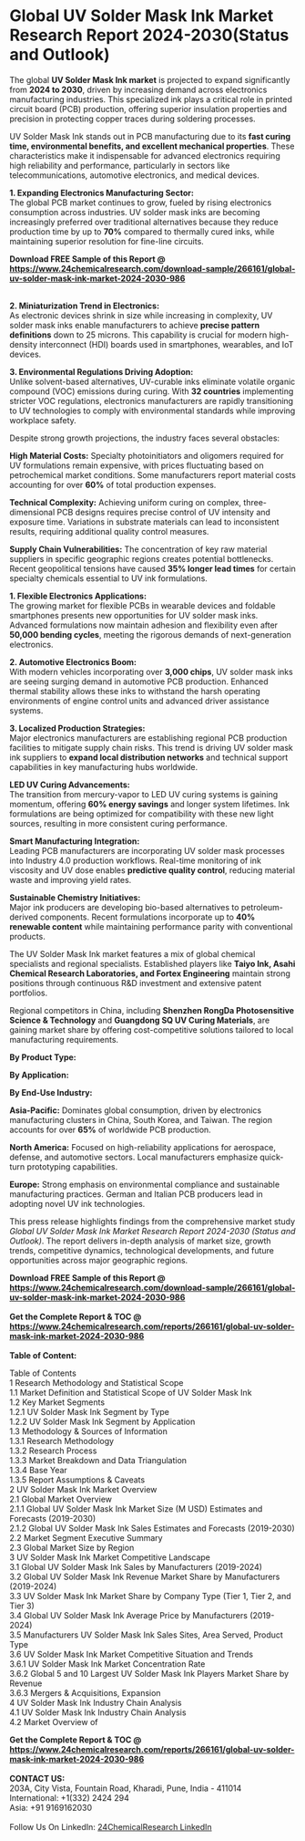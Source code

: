 <h1>Global UV Solder Mask Ink Market Research Report 2024-2030(Status and Outlook)</h1><p>The global <strong>UV Solder Mask Ink market</strong> is projected to expand significantly from <strong>2024 to 2030</strong>, driven by increasing demand across electronics manufacturing industries. This specialized ink plays a critical role in printed circuit board (PCB) production, offering superior insulation properties and precision in protecting copper traces during soldering processes.</p><p>UV Solder Mask Ink stands out in PCB manufacturing due to its <strong>fast curing time, environmental benefits, and excellent mechanical properties</strong>. These characteristics make it indispensable for advanced electronics requiring high reliability and performance, particularly in sectors like telecommunications, automotive electronics, and medical devices.</p><p><strong>1. Expanding Electronics Manufacturing Sector:</strong><br>
The global PCB market continues to grow, fueled by rising electronics consumption across industries. UV solder mask inks are becoming increasingly preferred over traditional alternatives because they reduce production time by up to <strong>70%</strong> compared to thermally cured inks, while maintaining superior resolution for fine-line circuits.</p><div><b>Download FREE Sample of this Report @ 
            <a href="https://www.24chemicalresearch.com/download-sample/266161/global-uv-solder-mask-ink-market-2024-2030-986">
            https://www.24chemicalresearch.com/download-sample/266161/global-uv-solder-mask-ink-market-2024-2030-986</a></b></div><br><p><strong>2. Miniaturization Trend in Electronics:</strong><br>
As electronic devices shrink in size while increasing in complexity, UV solder mask inks enable manufacturers to achieve <strong>precise pattern definitions</strong> down to 25 microns. This capability is crucial for modern high-density interconnect (HDI) boards used in smartphones, wearables, and IoT devices.</p><p><strong>3. Environmental Regulations Driving Adoption:</strong><br>
Unlike solvent-based alternatives, UV-curable inks eliminate volatile organic compound (VOC) emissions during curing. With <strong>32 countries</strong> implementing stricter VOC regulations, electronics manufacturers are rapidly transitioning to UV technologies to comply with environmental standards while improving workplace safety.</p><p>Despite strong growth projections, the industry faces several obstacles:</p><p><strong>High Material Costs:</strong> Specialty photoinitiators and oligomers required for UV formulations remain expensive, with prices fluctuating based on petrochemical market conditions. Some manufacturers report material costs accounting for over <strong>60%</strong> of total production expenses.</p><p><strong>Technical Complexity:</strong> Achieving uniform curing on complex, three-dimensional PCB designs requires precise control of UV intensity and exposure time. Variations in substrate materials can lead to inconsistent results, requiring additional quality control measures.</p><p><strong>Supply Chain Vulnerabilities:</strong> The concentration of key raw material suppliers in specific geographic regions creates potential bottlenecks. Recent geopolitical tensions have caused <strong>35% longer lead times</strong> for certain specialty chemicals essential to UV ink formulations.</p><p><strong>1. Flexible Electronics Applications:</strong><br>
The growing market for flexible PCBs in wearable devices and foldable smartphones presents new opportunities for UV solder mask inks. Advanced formulations now maintain adhesion and flexibility even after <strong>50,000 bending cycles</strong>, meeting the rigorous demands of next-generation electronics.</p><p><strong>2. Automotive Electronics Boom:</strong><br>
With modern vehicles incorporating over <strong>3,000 chips</strong>, UV solder mask inks are seeing surging demand in automotive PCB production. Enhanced thermal stability allows these inks to withstand the harsh operating environments of engine control units and advanced driver assistance systems.</p><p><strong>3. Localized Production Strategies:</strong><br>
Major electronics manufacturers are establishing regional PCB production facilities to mitigate supply chain risks. This trend is driving UV solder mask ink suppliers to <strong>expand local distribution networks</strong> and technical support capabilities in key manufacturing hubs worldwide.</p><p><strong>LED UV Curing Advancements:</strong><br>
	The transition from mercury-vapor to LED UV curing systems is gaining momentum, offering <strong>60% energy savings</strong> and longer system lifetimes. Ink formulations are being optimized for compatibility with these new light sources, resulting in more consistent curing performance.</p><p><strong>Smart Manufacturing Integration:</strong><br>
	Leading PCB manufacturers are incorporating UV solder mask processes into Industry 4.0 production workflows. Real-time monitoring of ink viscosity and UV dose enables <strong>predictive quality control</strong>, reducing material waste and improving yield rates.</p><p><strong>Sustainable Chemistry Initiatives:</strong><br>
	Major ink producers are developing bio-based alternatives to petroleum-derived components. Recent formulations incorporate up to <strong>40% renewable content</strong> while maintaining performance parity with conventional products.</p><p>The UV Solder Mask Ink market features a mix of global chemical specialists and regional specialists. Established players like <strong>Taiyo Ink, Asahi Chemical Research Laboratories, and Fortex Engineering</strong> maintain strong positions through continuous R&amp;D investment and extensive patent portfolios.</p><p>Regional competitors in China, including <strong>Shenzhen RongDa Photosensitive Science &amp; Technology</strong> and <strong>Guangdong SQ UV Curing Materials</strong>, are gaining market share by offering cost-competitive solutions tailored to local manufacturing requirements.</p><p><strong>By Product Type:</strong></p><p><strong>By Application:</strong></p><p><strong>By End-Use Industry:</strong></p><p><strong>Asia-Pacific:</strong> Dominates global consumption, driven by electronics manufacturing clusters in China, South Korea, and Taiwan. The region accounts for over <strong>65%</strong> of worldwide PCB production.</p><p><strong>North America:</strong> Focused on high-reliability applications for aerospace, defense, and automotive sectors. Local manufacturers emphasize quick-turn prototyping capabilities.</p><p><strong>Europe:</strong> Strong emphasis on environmental compliance and sustainable manufacturing practices. German and Italian PCB producers lead in adopting novel UV ink technologies.</p><p>This press release highlights findings from the comprehensive market study <em>Global UV Solder Mask Ink Market Research Report 2024-2030 (Status and Outlook)</em>. The report delivers in-depth analysis of market size, growth trends, competitive dynamics, technological developments, and future opportunities across major geographic regions.</p><div><b>Download FREE Sample of this Report @ 
            <a href="https://www.24chemicalresearch.com/download-sample/266161/global-uv-solder-mask-ink-market-2024-2030-986">
            https://www.24chemicalresearch.com/download-sample/266161/global-uv-solder-mask-ink-market-2024-2030-986</a></b></div><br><div><b>Get the Complete Report & TOC @ 
            <a href="https://www.24chemicalresearch.com/reports/266161/global-uv-solder-mask-ink-market-2024-2030-986">
            https://www.24chemicalresearch.com/reports/266161/global-uv-solder-mask-ink-market-2024-2030-986</a></b></div><br>
            <b>Table of Content:</b><p>Table of Contents<br />
1 Research Methodology and Statistical Scope<br />
1.1 Market Definition and Statistical Scope of UV Solder Mask Ink<br />
1.2 Key Market Segments<br />
1.2.1 UV Solder Mask Ink Segment by Type<br />
1.2.2 UV Solder Mask Ink Segment by Application<br />
1.3 Methodology & Sources of Information<br />
1.3.1 Research Methodology<br />
1.3.2 Research Process<br />
1.3.3 Market Breakdown and Data Triangulation<br />
1.3.4 Base Year<br />
1.3.5 Report Assumptions & Caveats<br />
2 UV Solder Mask Ink Market Overview<br />
2.1 Global Market Overview<br />
2.1.1 Global UV Solder Mask Ink Market Size (M USD) Estimates and Forecasts (2019-2030)<br />
2.1.2 Global UV Solder Mask Ink Sales Estimates and Forecasts (2019-2030)<br />
2.2 Market Segment Executive Summary<br />
2.3 Global Market Size by Region<br />
3 UV Solder Mask Ink Market Competitive Landscape<br />
3.1 Global UV Solder Mask Ink Sales by Manufacturers (2019-2024)<br />
3.2 Global UV Solder Mask Ink Revenue Market Share by Manufacturers (2019-2024)<br />
3.3 UV Solder Mask Ink Market Share by Company Type (Tier 1, Tier 2, and Tier 3)<br />
3.4 Global UV Solder Mask Ink Average Price by Manufacturers (2019-2024)<br />
3.5 Manufacturers UV Solder Mask Ink Sales Sites, Area Served, Product Type<br />
3.6 UV Solder Mask Ink Market Competitive Situation and Trends<br />
3.6.1 UV Solder Mask Ink Market Concentration Rate<br />
3.6.2 Global 5 and 10 Largest UV Solder Mask Ink Players Market Share by Revenue<br />
3.6.3 Mergers & Acquisitions, Expansion<br />
4 UV Solder Mask Ink Industry Chain Analysis<br />
4.1 UV Solder Mask Ink Industry Chain Analysis<br />
4.2 Market Overview of</p><div><b>Get the Complete Report & TOC @ 
            <a href="https://www.24chemicalresearch.com/reports/266161/global-uv-solder-mask-ink-market-2024-2030-986">
            https://www.24chemicalresearch.com/reports/266161/global-uv-solder-mask-ink-market-2024-2030-986</a></b></div><br><b>CONTACT US:</b><br>
            203A, City Vista, Fountain Road, Kharadi, Pune, India - 411014<br>
            International: +1(332) 2424 294<br>
            Asia: +91 9169162030 <br><br>
            Follow Us On LinkedIn: <a href="https://www.linkedin.com/company/24chemicalresearch/">24ChemicalResearch LinkedIn</a>